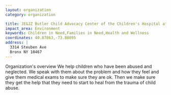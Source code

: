 ```yaml
---
layout: organization
category: organization

title: JE&JZ Butler Child Advocacy Center of the Children's Hospital at Montefiore Medical Center
impact_area: Environment
keywords: Children in Need,Families in Need,Health and Wellness
coordinates: 40.87863,-73.88095
address: |
  3314 Steuben Ave
  Bronx NY 10467
---
```

Organization's overview
We help children who have been abused and neglected. We speak with them about the problem and how they feel and give them medical exams to make sure they are ok. Then we make sure they get the help that they need to start to heal from the trauma of child abuse.